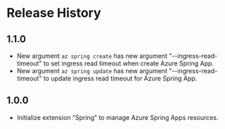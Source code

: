 Release History
===============
1.1.0
---
* New argument `az spring create` has new argument "--ingress-read-timeout" to set ingress read timeout when create Azure Spring App.
* New argument `az spring update` has new argument "--ingress-read-timeout" to update ingress read timeout for Azure Spring App.

1.0.0
---
* Initialize extension "Spring" to manage Azure Spring Apps resources.